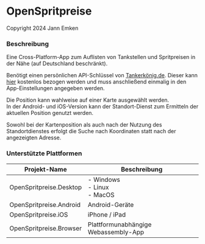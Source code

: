 # OpenSpritpreise
Copyright 2024 Jann Emken

### Beschreibung
Eine Cross-Platform-App zum Auflisten von Tankstellen und Spritpreisen in der Nähe (auf Deutschland beschränkt).

Benötigt einen persönlichen API-Schlüssel von [Tankerkönig.de](http://tankerkoenig.de/). Dieser kann [hier](https://creativecommons.tankerkoenig.de/) kostenlos bezogen werden und muss anschließend einmalig in den App-Einstellungen angegeben werden.

Die Position kann wahlweise auf einer Karte ausgewählt werden.<br/>
In der Android- und iOS-Version kann der Standort-Dienst zum Ermitteln der aktuellen Position genutzt werden.

Sowohl bei der Kartenposition als auch nach der Nutzung des Standortdienstes erfolgt die Suche nach Koordinaten statt nach der angezeigten Adresse.

### Unterstützte Plattformen

|Projekt-Name|Beschreibung|
|-|-|
|OpenSpritpreise.Desktop|- Windows<br/>- Linux<br/>- MacOS|
|OpenSpritpreise.Android|Android-Geräte|
|OpenSpritpreise.iOS|iPhone / iPad|
|OpenSpritpreise.Browser|Plattformunabhängige Webassembly-App|

